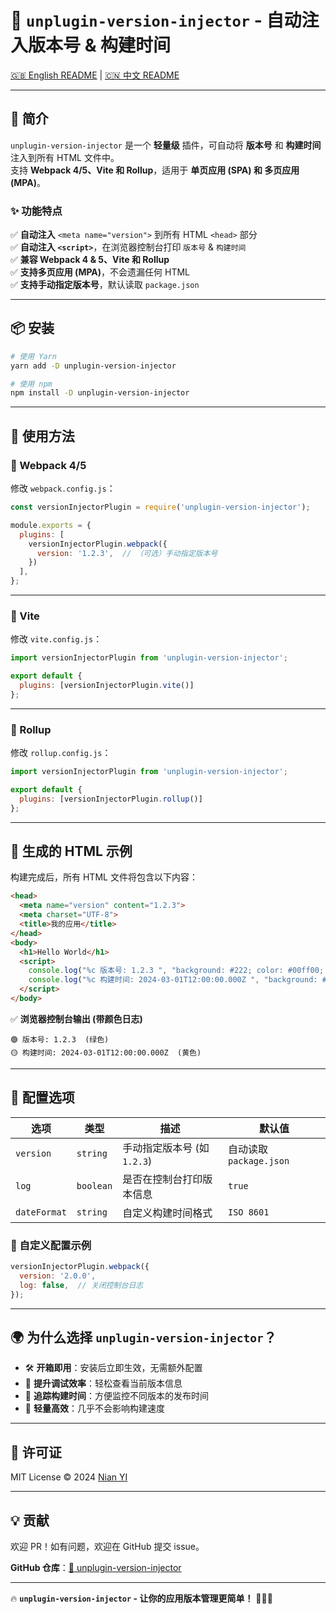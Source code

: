 # **🚀 `unplugin-version-injector` - 自动注入版本号 & 构建时间**  

[🇬🇧 English README](./README.md) | [🇨🇳 中文 README](./README.zh-CN.md)  

---

## **📌 简介**  
`unplugin-version-injector` 是一个 **轻量级** 插件，可自动将 **版本号** 和 **构建时间** 注入到所有 HTML 文件中。  
支持 **Webpack 4/5、Vite 和 Rollup**，适用于 **单页应用 (SPA) 和 多页应用 (MPA)**。

### **✨ 功能特点**
✅ **自动注入** `<meta name="version">` 到所有 HTML `<head>` 部分  
✅ **自动注入 `<script>`**，在浏览器控制台打印 `版本号` & `构建时间`  
✅ **兼容 Webpack 4 & 5、Vite 和 Rollup**  
✅ **支持多页应用 (MPA)**，不会遗漏任何 HTML  
✅ **支持手动指定版本号**，默认读取 `package.json`  

---

## **📦 安装**
```sh
# 使用 Yarn
yarn add -D unplugin-version-injector

# 使用 npm
npm install -D unplugin-version-injector
```

---

## **🚀 使用方法**

### **📌 Webpack 4/5**
修改 `webpack.config.js`：
```js
const versionInjectorPlugin = require('unplugin-version-injector');

module.exports = {
  plugins: [
    versionInjectorPlugin.webpack({
      version: '1.2.3',  // （可选）手动指定版本号
    })
  ],
};
```

---

### **📌 Vite**
修改 `vite.config.js`：
```js
import versionInjectorPlugin from 'unplugin-version-injector';

export default {
  plugins: [versionInjectorPlugin.vite()]
};
```

---

### **📌 Rollup**
修改 `rollup.config.js`：
```js
import versionInjectorPlugin from 'unplugin-version-injector';

export default {
  plugins: [versionInjectorPlugin.rollup()]
};
```

---

## **📜 生成的 HTML 示例**
构建完成后，所有 HTML 文件将包含以下内容：
```html
<head>
  <meta name="version" content="1.2.3">
  <meta charset="UTF-8">
  <title>我的应用</title>
</head>
<body>
  <h1>Hello World</h1>
  <script>
    console.log("%c 版本号: 1.2.3 ", "background: #222; color: #00ff00; font-size: 12px; padding: 4px; border-radius: 4px;");
    console.log("%c 构建时间: 2024-03-01T12:00:00.000Z ", "background: #222; color: #ffcc00; font-size: 12px; padding: 4px; border-radius: 4px;");
  </script>
</body>
```

✅ **浏览器控制台输出 (带颜色日志)**  
```
🟢 版本号: 1.2.3  (绿色)
🟡 构建时间: 2024-03-01T12:00:00.000Z  (黄色)
```

---

## **🔧 配置选项**
| **选项** | **类型** | **描述** | **默认值** |
|---------|--------|---------|---------|
| `version`  | `string` | 手动指定版本号 (如 `1.2.3`) | 自动读取 `package.json` |
| `log`      | `boolean` | 是否在控制台打印版本信息 | `true` |
| `dateFormat` | `string` | 自定义构建时间格式 | `ISO 8601` |

### **📌 自定义配置示例**
```js
versionInjectorPlugin.webpack({
  version: '2.0.0', 
  log: false,  // 关闭控制台日志
});
```

---

## **🌍 为什么选择 `unplugin-version-injector`？**
- 🛠 **开箱即用**：安装后立即生效，无需额外配置  
- 🚀 **提升调试效率**：轻松查看当前版本信息  
- 📅 **追踪构建时间**：方便监控不同版本的发布时间  
- 🎯 **轻量高效**：几乎不会影响构建速度  

---

## **📜 许可证**
MIT License © 2024 [Nian YI](https://github.com/nianyi778)  

---

## **💡 贡献**
欢迎 PR！如有问题，欢迎在 GitHub 提交 issue。  

**GitHub 仓库**：[🔗 unplugin-version-injector](https://github.com/nianyi778/unplugin-version-injector)  

---

🔥 **`unplugin-version-injector` - 让你的应用版本管理更简单！** 🚀🚀🚀
